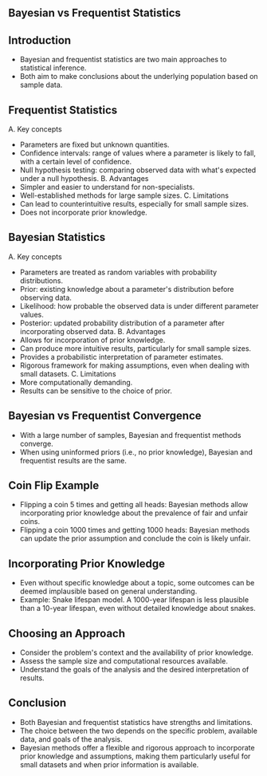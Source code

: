 ## Bayesian vs Frequentist Statistics

## Introduction
   - Bayesian and frequentist statistics are two main approaches to statistical inference.
   - Both aim to make conclusions about the underlying population based on sample data.

## Frequentist Statistics

A. Key concepts
   - Parameters are fixed but unknown quantities.
   - Confidence intervals: range of values where a parameter is likely to fall, with a certain level of confidence.
   - Null hypothesis testing: comparing observed data with what's expected under a null hypothesis.
B. Advantages
   - Simpler and easier to understand for non-specialists.
   - Well-established methods for large sample sizes.
C. Limitations
   - Can lead to counterintuitive results, especially for small sample sizes.
   - Does not incorporate prior knowledge.

## Bayesian Statistics

A. Key concepts
   - Parameters are treated as random variables with probability distributions.
   - Prior: existing knowledge about a parameter's distribution before observing data.
   - Likelihood: how probable the observed data is under different parameter values.
   - Posterior: updated probability distribution of a parameter after incorporating observed data.
B. Advantages
   - Allows for incorporation of prior knowledge.
   - Can produce more intuitive results, particularly for small sample sizes.
   - Provides a probabilistic interpretation of parameter estimates.
   - Rigorous framework for making assumptions, even when dealing with small datasets.
C. Limitations
   - More computationally demanding.
   - Results can be sensitive to the choice of prior.

## Bayesian vs Frequentist Convergence
   - With a large number of samples, Bayesian and frequentist methods converge.
   - When using uninformed priors (i.e., no prior knowledge), Bayesian and frequentist results are the same.

## Coin Flip Example
   - Flipping a coin 5 times and getting all heads: Bayesian methods allow incorporating prior knowledge about the prevalence of fair and unfair coins.
   - Flipping a coin 1000 times and getting 1000 heads: Bayesian methods can update the prior assumption and conclude the coin is likely unfair.

## Incorporating Prior Knowledge
   - Even without specific knowledge about a topic, some outcomes can be deemed implausible based on general understanding.
   - Example: Snake lifespan model. A 1000-year lifespan is less plausible than a 10-year lifespan, even without detailed knowledge about snakes.

## Choosing an Approach
   - Consider the problem's context and the availability of prior knowledge.
   - Assess the sample size and computational resources available.
   - Understand the goals of the analysis and the desired interpretation of results.

## Conclusion
   - Both Bayesian and frequentist statistics have strengths and limitations.
   - The choice between the two depends on the specific problem, available data, and goals of the analysis.
   - Bayesian methods offer a flexible and rigorous approach to incorporate prior knowledge and assumptions, making them particularly useful for small datasets and when prior information is available.
